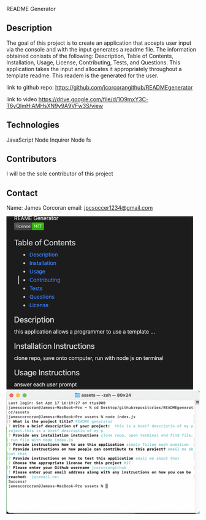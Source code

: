 README Generator
  
## Description
The goal of this project is to create an application that accepts user input via the console and with the input generates a readme file. The information obtained conissts of the following: Description, Table of Contents, Installation, Usage, License, Contributing, Tests, and Questions. This application takes the input and allocates it appropriately throughout a template readme. This readem is the generated for the user.

link to github repo:
https://github.com/jcorcorangithub/READMEgenerator

link to video
https://drive.google.com/file/d/1O9mxY3C-T6yQImHiAMHsXN9y9A9VFw3S/view

## Technologies
JavaScript
Node Inquirer
Node fs

## Contributors
I will be the sole contributor of this project 

## Contact
Name: James Corcoran 
email: jpcsoccer1234@gmail.com

![alt text](screenshots/screenshot.jpg)
![alt text](screenshots/screenshot2.jpg)
